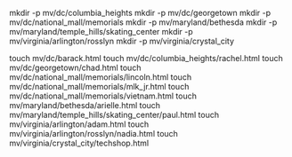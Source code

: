 mkdir -p mv/dc/columbia_heights
mkdir -p mv/dc/georgetown
mkdir -p mv/dc/national_mall/memorials
mkdir -p mv/maryland/bethesda
mkdir -p mv/maryland/temple_hills/skating_center
mkdir -p mv/virginia/arlington/rosslyn
mkdir -p mv/virginia/crystal_city

touch mv/dc/barack.html
touch mv/dc/columbia_heights/rachel.html
touch mv/dc/georgetown/chad.html
touch mv/dc/national_mall/memorials/lincoln.html
touch mv/dc/national_mall/memorials/mlk_jr.html
touch mv/dc/national_mall/memorials/vietnam.html
touch mv/maryland/bethesda/arielle.html
touch mv/maryland/temple_hills/skating_center/paul.html
touch mv/virginia/arlington/adam.html
touch mv/virginia/arlington/rosslyn/nadia.html
touch mv/virginia/crystal_city/techshop.html